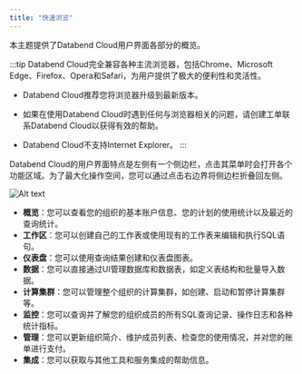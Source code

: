 ```yaml
---
title: "快速浏览"
---
```


本主题提供了Databend Cloud用户界面各部分的概览。

:::tip
Databend Cloud完全兼容各种主流浏览器，包括Chrome、Microsoft Edge、Firefox、Opera和Safari，为用户提供了极大的便利性和灵活性。

- Databend Cloud推荐您将浏览器升级到最新版本。

- 如果在使用Databend Cloud时遇到任何与浏览器相关的问题，请创建工单联系Databend Cloud以获得有效的帮助。

- Databend Cloud不支持Internet Explorer。
:::

Databend Cloud的用户界面特点是左侧有一个侧边栏，点击其菜单时会打开各个功能区域。为了最大化操作空间，您可以通过点击右边界将侧边栏折叠回左侧。

![Alt text](@site/static/img/documents/getting-started/tour.png)

- **概览**：您可以查看您的组织的基本账户信息、您的计划的使用统计以及最近的查询统计。
- **工作区**：您可以创建自己的工作表或使用现有的工作表来编辑和执行SQL语句。
- **仪表盘**：您可以使用查询结果创建和仪表盘图表。
- **数据**：您可以直接通过UI管理数据库和数据表，如定义表结构和批量导入数据。
- **计算集群**：您可以管理整个组织的计算集群，如创建、启动和暂停计算集群等。
- **监控**：您可以查询并了解您的组织成员的所有SQL查询记录、操作日志和各种统计指标。
- **管理**：您可以更新组织简介、维护成员列表、检查您的使用情况，并对您的账单进行支付。
- **集成**：您可以获取与其他工具和服务集成的帮助信息。